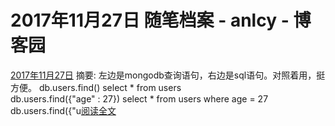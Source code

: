 
# 2017年11月27日 随笔档案 - anlcy - 博客园






[2017年11月27日](https://www.cnblogs.com/camilla/archive/2017/11/27.html)
摘要: 左边是mongodb查询语句，右边是sql语句。对照着用，挺方便。 db.users.find() select * from users db.users.find({"age" : 27}) select * from users where age = 27 db.users.find({"u[阅读全文](https://www.cnblogs.com/camilla/p/7904621.html)

